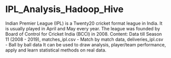 # IPL_Analysis_Hadoop_Hive
Indian Premier League (IPL) is a Twenty20 cricket format league in India. It is usually played in April and May every year. The league was founded by Board of Control for Cricket India (BCCI) in 2008.
Content: Data till Season 11 (2008 - 2019), matches_ipl.csv - Match by match data, deliveries_ipl.csv - Ball by ball data
It can be used to draw analysis, player/team performance, apply and learn statistical methods on real data.

